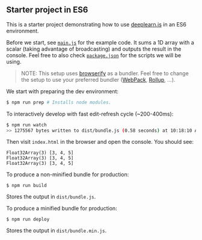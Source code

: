 ## Starter project in ES6

This is a starter project demonstrating how to use
[deeplearn.js](https://deeplearn.js) in an ES6 environment.

Before we start, see [`main.js`](./main.js) for the example code. It sums a 1D
array with a scalar (taking advantage of broadcasting) and outputs the result
in the console. Feel free to also check [`package.json`](./package.json) for the
scripts we will be using.

> NOTE: This setup uses [browserify](http://browserify.org/) as a bundler.
Feel free to change the setup to use your preferred bundler
([WebPack](https://webpack.github.io/), [Rollup](https://rollupjs.org/), ...).

We start with preparing the dev environment:

```bash
$ npm run prep # Installs node modules.
```

To interactively develop with fast edit-refresh cycle (~200-400ms):

```bash
$ npm run watch
>> 1275567 bytes written to dist/bundle.js (0.58 seconds) at 10:18:10 AM
```

Then visit `index.html` in the browser and open the console. You should see:

```
Float32Array(3) [3, 4, 5]
Float32Array(3) [3, 4, 5]
Float32Array(3) [3, 4, 5]
```

To produce a non-minified bundle for production:

```
$ npm run build
```

Stores the output in `dist/bundle.js`.

To produce a minified bundle for production:

```
$ npm run deploy
```

Stores the output in `dist/bundle.min.js`.
